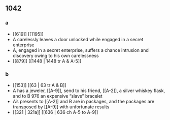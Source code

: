 ## 1042
### a
- [[619]] [[1195]] 
- A carelessly leaves a door unlocked while engaged in a secret enterprise
- A, engaged in a secret enterprise, suffers a chance intrusion and discovery owing to his own carelessness
- [[879]] [[1448 | 1448 tr A &amp; A-5]] 

### b
- [[153]] [[63 | 63 tr A &amp; B]] 
- A has a jeweler, [[A-9]], send to his friend, [[A-2]], a silver whiskey flask, and to B 976 an expensive “slave” bracelet
- A’s presents to [[A-2]] and B are in packages, and the packages are transposed by [[A-9]] with unfortunate results
- [[321 | 321a]] [[636 | 636 ch A-5 to A-9]] 

